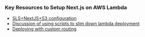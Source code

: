 ### Key Resources to Setup Next.js on AWS Lambda

- [SLS+NextJS+S3 configuration](https://github.com/TomiTakussaari/serverless-nextjs/blob/master/serverless.yml)
- [Discussion of using scripts to slim down lambda deployment](https://stackoverflow.com/questions/45075395/reduce-the-size-of-the-node-modules-zip-sent-by-the-serverless-framework)
- [Deploying with custom routing](https://zeit.co/guides/custom-next-js-server-to-routes)
